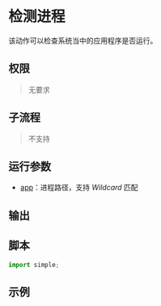 # 检测进程 
该动作可以检查系统当中的应用程序是否运行。

## 权限
> 无要求

## 子流程

> 不支持

## 运行参数

* [app](./types/Path.md)：进程路径，支持 *Wildcard* 匹配


## 输出



## 脚本

```python
import simple;

```

## 示例